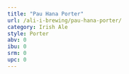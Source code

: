 ```yaml
---
title: "Pau Hana Porter"
url: /ali-i-brewing/pau-hana-porter/
category: Irish Ale
style: Porter
abv: 0
ibu: 0
srm: 0
upc: 0
---
```


